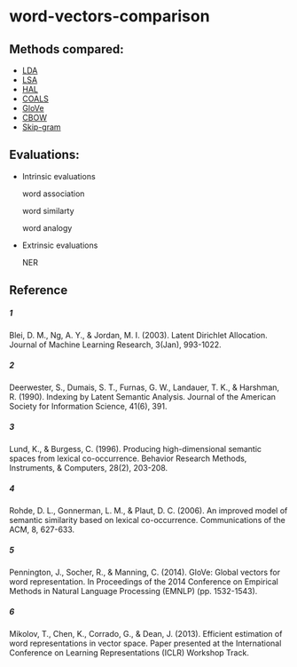 # word-vectors-comparison

## Methods compared:

- [LDA](#1)
- [LSA](#2)
- [HAL](#3)
- [COALS](#4)
- [GloVe](#5)
- [CBOW](#6)
- [Skip-gram](#6)

## Evaluations:

* Intrinsic evaluations

  word association

  word similarty

  word analogy

* Extrinsic evaluations

  NER
  
## Reference
##### 1 
Blei, D. M., Ng, A. Y., & Jordan, M. I. (2003). Latent Dirichlet Allocation. Journal of Machine Learning Research, 3(Jan), 993-1022. 

##### 2
Deerwester, S., Dumais, S. T., Furnas, G. W., Landauer, T. K., & Harshman, R. (1990). Indexing by Latent Semantic Analysis. Journal of the American Society for Information Science, 41(6), 391.   

##### 3
Lund, K., & Burgess, C. (1996). Producing high-dimensional semantic spaces from lexical co-occurrence. Behavior Research Methods, Instruments, & Computers, 28(2), 203-208.   

##### 4
Rohde, D. L., Gonnerman, L. M., & Plaut, D. C. (2006). An improved model of semantic similarity based on lexical co-occurrence. Communications of the ACM, 8, 627-633.   

##### 5
Pennington, J., Socher, R., & Manning, C. (2014). GloVe: Global vectors for word representation. In Proceedings of the 2014 Conference on Empirical Methods in Natural Language Processing (EMNLP) (pp. 1532-1543). 

##### 6
Mikolov, T., Chen, K., Corrado, G., & Dean, J. (2013). Efficient estimation of word representations in vector space. Paper presented at the International Conference on Learning Representations (ICLR) Workshop Track.   
